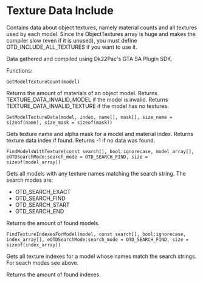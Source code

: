 # Texture Data Include

Contains data about object textures, namely material counts and all textures used by each model.
Since the ObjectTextures array is huge and makes the compiler slow (even if it is unused),
you must define OTD_INCLUDE_ALL_TEXTURES if you want to use it.

Data gathered and compiled using Dk22Pac's GTA SA Plugin SDK.

Functions:


``GetModelTextureCount(model)``

  Returns the amount of materials of an object model.
  Returns TEXTURE_DATA_INVALID_MODEL if the model is invalid.
  Returns TEXTURE_DATA_INVALID_TEXTURE if the model has no textures.


``GetModelTextureData(model, index, name[], mask[], size_name = sizeof(name), size_mask = sizeof(mask))``

  Gets texture name and alpha mask for a model and material index.
  Returns texture data index if found.
  Returns -1 if no data was found.


``FindModelsWithTexture(const search[], bool:ignorecase, model_array[], eOTDSearchMode:search_mode = OTD_SEARCH_FIND, size = sizeof(model_array))``

  Gets all models with any texture names matching the search string. The search modes are:
  - OTD_SEARCH_EXACT
  - OTD_SEARCH_FIND
  - OTD_SEARCH_START
  - OTD_SEARCH_END
  
  Returns the amount of found models.
  
  
``FindTextureIndexesForModel(model, const search[], bool:ignorecase, index_array[], eOTDSearchMode:search_mode = OTD_SEARCH_FIND, size = sizeof(index_array))``

  Gets all texture indexes for a model whose names match the search strings. For seach modes see above.
  
  Returns the amount of found indexes.
